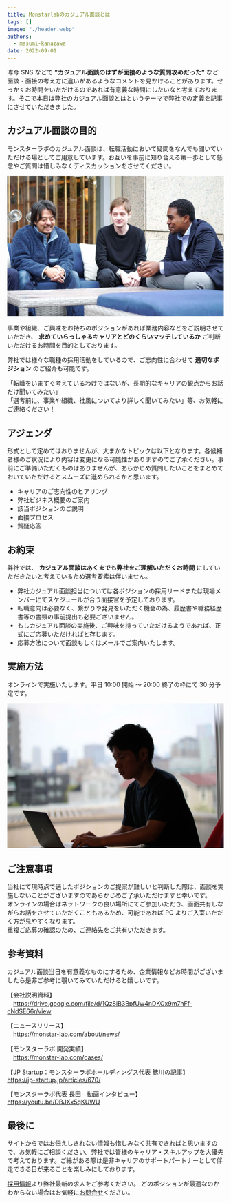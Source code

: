 ```yaml
---
title: Monstarlabのカジュアル面談とは
tags: []
image: "./header.webp"
authors:
  - masumi-kanazawa
date: 2022-09-01
---
```


昨今 SNS などで **”カジュアル面談のはずが面接のような質問攻めだった”** など面談・面接の考え方に違いがあるようなコメントを見かけることがあります。せっかくお時間をいただけるのであれば有意義な時間にしたいなと考えております。そこで本日は弊社のカジュアル面談とはというテーマで弊社での定義を記事にさせていただきました。

## カジュアル面談の目的

モンスターラボのカジュアル面談は、転職活動において疑問をなんでも聞いていただける場としてご用意しています。お互いを事前に知り合える第一歩として懸念やご質問は惜しみなくディスカッションをさせてください。

![](article_image1.webp)

事業や組織、ご興味をお持ちのポジションがあれば業務内容などをご説明させていただき、 **求めていらっしゃるキャリアとどのくらいマッチしているか** ご判断いただけるお時間を目的としております。

弊社では様々な職種の採用活動をしているので、ご志向性に合わせて **適切なポジション** のご紹介も可能です。

「転職をいますぐ考えているわけではないが、長期的なキャリアの観点からお話だけ聞いてみたい」  
「選考前に、事業や組織、社風についてより詳しく聞いてみたい」等、お気軽にご連絡ください！

## アジェンダ

形式として定めてはおりませんが、大まかなトピックは以下となります。各候補者様のご状況により内容は変更になる可能性がありますのでご了承ください。事前にご準備いただくものはありませんが、あらかじめ質問したいことをまとめておいていただけるとスムーズに進められるかと思います。

- キャリアのご志向性のヒアリング
- 弊社ビジネス概要のご案内
- 該当ポジションのご説明
- 面接プロセス
- 質疑応答

## お約束

弊社では、 **カジュアル面談はあくまでも弊社をご理解いただくお時間** にしていただきたいと考えているため選考要素は伴いません。

- 弊社カジュアル面談担当については各ポジションの採用リードまたは現場メンバーにてスケジュールが合う面接官を予定しております。
- 転職意向は必要なく、繋がりや発見をいただく機会の為、履歴書や職務経歴書等の書類の事前提出も必要ございません。
- もしカジュアル面談の実施後、ご興味を持っていただけるようであれば、正式にご応募いただければと存じます。
- 応募方法について面談もしくはメールでご案内いたします。

## 実施方法

オンラインで実施いたします。平日 10:00 開始 〜 20:00 終了の枠にて 30 分予定です。

![](article_image2.webp)

## ご注意事項

当社にて現時点で適したポジションのご提案が難しいと判断した際は、面談を実施しないことがございますのであらかじめご了承いただけますと幸いです。  
オンラインの場合はネットワークの良い場所にてご参加いただき、画面共有しながらお話をさせていただくこともあるため、可能であれば PC よりご入室いただく方が見やすくなります。  
重複ご応募の確認のため、ご連絡先をご共有いただきます。

## 参考資料

カジュアル面談当日を有意義なものにするため、企業情報などお時間がございましたら是非ご参考に覗いてみていただけると嬉しいです。

【会社説明資料】  
　https://drive.google.com/file/d/1Qz8iB3BpfUw4nDKOx9m7hFf-cNdSE66r/view

【ニュースリリース】  
　https://monstar-lab.com/about/news/

【モンスターラボ 開発実績】  
　https://monstar-lab.com/cases/

【JP Startup：モンスターラボホールディングス代表 鮄川の記事】  
https://jp-startup.jp/articles/670/

【モンスターラボ代表 長田　動画インタビュー】  
https://youtu.be/DBJXx5qKUWU

## 最後に

サイトからではお伝えしきれない情報も惜しみなく共有できればと思いますので、お気軽にご相談ください。弊社では皆様のキャリア・スキルアップを大優先で考えております。ご縁がある際は是非キャリアのサポートパートナーとして伴走できる日が来ることを楽しみにしております。

[採用情報](https://www.join.monstar-lab.com/)より弊社最新の求人をご参考ください。
どのポジションが最適なのかわからない場合はお気軽に[お問合せ](https://monstar-lab.com/contact/)ください。

